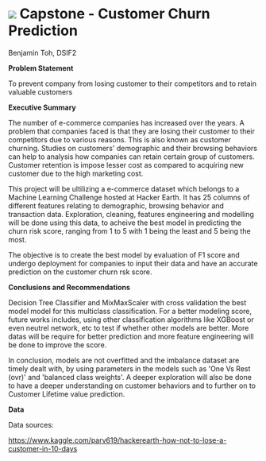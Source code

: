 # ![](https://ga-dash.s3.amazonaws.com/production/assets/logo-9f88ae6c9c3871690e33280fcf557f33.png) Capstone - Customer Churn Prediction

Benjamin Toh, DSIF2


**Problem Statement**

To prevent company from losing customer to their competitors and to retain valuable customers


**Executive Summary**

The number of e-commerce companies has increased over the years. A problem that companies faced is that they are losing their customer to their competitors due to various reasons. This is also known as customer churning. Studies on customers' demographic and their browsing behaviors can help to analysis how companies can retain certain group of customers. Customer retention is impose lesser cost as compared to acquiring new customer due to the high marketing cost.  

This project will be ultilizing a e-commerce dataset which belongs to a Machine Learning Challenge hosted at Hacker Earth. It has 25 columns of different features relating to demographic, browsing behavior and transaction data. Exploration, cleaning, features engineering and modelling will be done using this data, to acheive the best model in predicting the churn risk score, ranging from 1 to 5 with 1 being the least and 5 being the most.

The objective is to create the best model by evaluation of F1 score and undergo deployment for companies to input their data and have an accurate prediction on the customer churn rsk score. 


**Conclusions and Recommendations**

Decision Tree Classifier and MixMaxScaler with cross validation the best model model for this multiclass classification. For a better modeling score, future works includes, using other classification algorithms like XGBoost or even neutrel network, etc to test if whether other models are better. More datas will be require for better prediction and more feature engineering will be done to improve the score.

In conclusion, models are not overfitted and the imbalance dataset are timely dealt with, by using parameters in the models such as 'One Vs Rest (ovr)' and 'balanced class weights'. A deeper exploration will also be done to have a deeper understanding on customer behaviors and to further on to Customer Lifetime value prediction. 


**Data**

Data sources: 

https://www.kaggle.com/parv619/hackerearth-how-not-to-lose-a-customer-in-10-days
